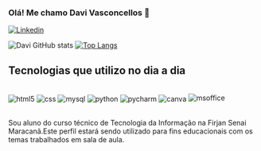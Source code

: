 ### Olá! Me chamo Davi Vasconcellos 👋
[![Linkedin](https://img.shields.io/badge/LinkedIn-0077B5?style=for-the-badge&logo=linkedin&logoColor=white)](https://www.linkedin.com/in/davijvasconcellos/)

![Davi GitHub stats](https://github-readme-stats.vercel.app/api?username=davijvasconcellos-senai&icons=true&theme=highcontrast)
[![Top Langs](https://github-readme-stats.vercel.app/api/top-langs/?username=davijvasconcellos-senai&layout=compact)](https://github.com/davijvasconcellos-senai/davijvasconcellos-senai/edit/main/README.md)

## Tecnologias que utilizo no dia a dia
<div style="display: inline_block"><br/>
  <img align="center" alt="html5" src="https://img.shields.io/badge/HTML5-E34F26?style=for-the-badge&logo=html5&logoColor=white"/>
  <img align="center" alt="css" src="https://img.shields.io/badge/CSS-239120?&style=for-the-badge&logo=css3&logoColor=white"/>
  <img align="center" alt="mysql" src="https://img.shields.io/badge/MySQL-00000F?style=for-the-badge&logo=mysql&logoColor=white"/>
  <img align="center" alt="python" src="https://img.shields.io/badge/Python-3776AB?style=for-the-badge&logo=python&logoColor=white"/>
  <img align="center" alt="pycharm" src="https://img.shields.io/badge/PyCharm-000000.svg?&style=for-the-badge&logo=PyCharm&logoColor=white"/>
  <img align="center" alt="canva" src="https://img.shields.io/badge/Canva-%2300C4CC.svg?&style=for-the-badge&logo=Canva&logoColor=white"/>
  <img align="git" alt="msoffice" src="https://img.shields.io/badge/GIT-E44C30?style=for-the-badge&logo=git&logoColor=white"/>
</div><br/>

Sou aluno do curso técnico de Tecnologia da Informação na Firjan Senai Maracanã.Este perfil estará sendo utilizado para fins educacionais com os temas trabalhados em sala de aula.
